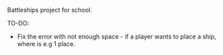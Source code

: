 Battleships project for school.

TO-DO:
- Fix the error with not enough space - if a player wants to place 
a ship, where is e.g 1 place.
